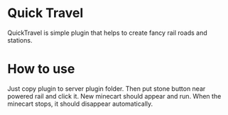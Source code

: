# Quick Travel
QuickTravel is simple plugin that helps to create fancy rail roads and stations.

# How to use
Just copy plugin to server plugin folder. Then put stone button near powered rail and click it. New minecart should appear and run. When the minecart stops, it should disappear automatically.